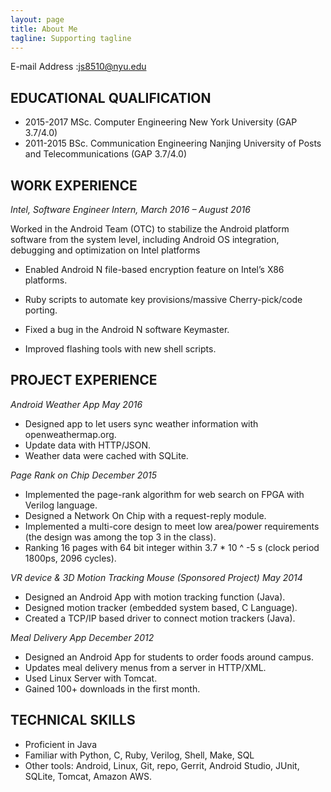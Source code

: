 ```yaml
---
layout: page
title: About Me
tagline: Supporting tagline
---
```


E-mail Address	:js8510@nyu.edu	


## EDUCATIONAL QUALIFICATION
- 2015-2017				MSc. Computer Engineering        New York University  (GAP 3.7/4.0)
- 2011-2015				BSc. Communication Engineering  Nanjing University of Posts and Telecommunications  (GAP 3.7/4.0)
## WORK EXPERIENCE
 

*Intel, Software Engineer Intern, March 2016 – August 2016*  

Worked in the Android Team (OTC) to stabilize the Android platform software from the system level, including Android OS integration, debugging and optimization on Intel platforms   

- Enabled Android N file-based encryption feature on Intel’s X86 platforms.  

- Ruby scripts to automate key provisions/massive Cherry-pick/code porting.  
- Fixed a bug in the Android N software Keymaster.  
- Improved flashing tools with new shell scripts.  

## PROJECT EXPERIENCE  

*Android Weather App										May 2016*
- Designed app to let users sync weather information with openweathermap.org.  
- Update data with HTTP/JSON.   
- Weather data were cached with SQLite.  

*Page Rank on Chip										December 2015*  
- Implemented the page-rank algorithm for web search on FPGA with Verilog language.  
- Designed a Network On Chip with a request-reply module.  
- Implemented a multi-core design to meet low area/power requirements (the design was among the top 3 in the class).   
- Ranking 16 pages with 64 bit integer within 3.7 * 10 ^ -5 s (clock period 1800ps, 2096 cycles).   

*VR device & 3D Motion Tracking Mouse (Sponsored Project)				May 2014*  
- Designed an Android App with motion tracking function (Java).  
- Designed motion tracker (embedded system based, C Language).  
- Created a TCP/IP based driver to connect motion trackers (Java).  

*Meal Delivery App										December 2012*  
- Designed an Android App for students to order foods around campus.  
- Updates meal delivery menus from a server in HTTP/XML.  
- Used Linux Server with Tomcat. 
- Gained 100+ downloads in the first month.  


## TECHNICAL SKILLS  
- Proficient in Java  
- Familiar with Python, C, Ruby, Verilog, Shell, Make, SQL  
- Other tools: Android, Linux, Git, repo, Gerrit, Android Studio, JUnit, SQLite, Tomcat, Amazon AWS.  
